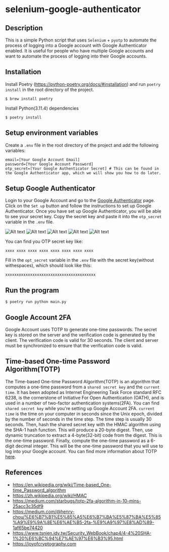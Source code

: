 # selenium-google-authenticator

## Description
This is a simple Python script that uses `Selenium` + `pyotp` to automate the process of logging into a Google account with Google Authenticator enabled. It is useful for people who have multiple Google accounts and want to automate the process of logging into their Google accounts.

## Installation
Install Poetry (https://python-poetry.org/docs/#installation) and run `poetry install` in the root directory of the project.

```$ brew install poetry```

Install Python(3.11.4) dependencies

```$ poetry install```

## Setup environment variables
Create a `.env` file in the root directory of the project and add the following variables:

```
email=[Your Google Account Email]
password=[Your Google Account Password]
otp_secret=[Your Google Authenticator Secret] # This can be found in the Google Authenticator app, which we will show you how to do later.
```

## Setup Google Authenticator
Login to your Google Account and go to the [Google Authenticator](https://myaccount.google.com/signinoptions/two-step-verification) page. Click on the `Set up` button and follow the instructions to set up Google Authenticator. Once you have set up Google Authenticator, you will be able to see your secret key. Copy the secret key and paste it into the `otp_secret` variable in the `.env` file.

![Alt text](<images/Screenshot 2023-08-08 at 6.28.35 PM.png>)
![Alt text](<images/Screenshot 2023-08-08 at 6.33.10 PM.png>)
![Alt text](<images/Screenshot 2023-08-08 at 6.34.27 PM.png>)
![Alt text](<images/Screenshot 2023-08-08 at 6.35.12 PM.png>)
![Alt text](<images/Screenshot 2023-08-08 at 6.38.47 PM.png>)

You can find you OTP secret key like:

```xxxx xxxx xxxx xxxx xxxx xxxx xxxx xxxx```

Fill in the `opt_secret` variable in the `.env` file with the secret key(without withespaces), which should look like this:

```xxxxxxxxxxxxxxxxxxxxxxxxxxxxxxxxxxxxxxxx```

## Run the program

```$ poetry run python main.py```

## Google Account 2FA
Google Account uses TOTP to generate one-time passwords. The secret key is stored on the server and the verification code is generated by the client. The verification code is valid for 30 seconds. The client and server must be synchronized to ensure that the verification code is valid.


## Time-based One-time Password Algorithm(TOTP)
The Time-based One-time Password Algorithm(TOTP) is an algorithm that computes a one-time password from a `shared secret key` and the `current time`. It has been adopted as Internet Engineering Task Force standard RFC 6238, is the cornerstone of Initiative For Open Authentication (OATH), and is used in a number of two-factor authentication systems(2FA). You can find `shared secret key` while you're setting up Google Account 2FA. `current time` is the time on your computer in seconds since the Unix epoch, divided by the number of seconds in the time step. The time step is usually 30 seconds. Then, hash the shared secret key with the HMAC algorithm using the SHA-1 hash function. This will produce a 20-byte digest. Then, use dynamic truncation to extract a 4-byte(32-bit) code from the digest. This is the one-time password. Finally, compute the one-time password as a 6-digit decimal integer. This will be the one-time password that you will use to log into your Google account.  You can find more information about TOTP [here](https://en.wikipedia.org/wiki/Time-based_One-time_Password_algorithm).


## References
- https://en.wikipedia.org/wiki/Time-based_One-time_Password_algorithm
- https://zh.wikipedia.org/wiki/HMAC
- https://medium.com/starbugs/totp-2fa-algorithm-in-10-mins-25acc3c35df9
- https://medium.com/@henry-chou/%E6%B7%B1%E5%85%A5%E6%B7%BA%E5%87%BA%E5%85%A9%E9%9A%8E%E6%AE%B5-2fa-%E9%A9%97%E8%AD%89-1af65be74420
- https://www.tsnien.idv.tw/Security_WebBook/chap4/4-4%20SHA-1%20%E6%BC%94%E7%AE%97%E6%B3%95.html
- https://joyofcryptography.com